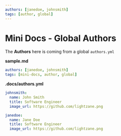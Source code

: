 ```yaml
---
authors: [janedoe, johnsmith]
tags: [author, global]
---
```


# Mini Docs - Global Authors

The **Authors** here is coming from a global `authors.yml`

<!-- truncate -->

**sample.md**

```yaml
authors: [janedoe, johnsmith]
tags: [mini-docs, author, global]
```

**.docs/authors.yml**

```yml
johnsmith:
  name: John Smith
  title: Software Engineer
  image_url: https://github.com/lightzane.png

janedoe:
  name: Jane Doe
  title: Software Engineer
  image_url: https://github.com/lightzane.png
```

